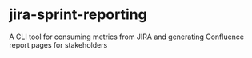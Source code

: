 # jira-sprint-reporting
A CLI tool for consuming metrics from JIRA and generating Confluence report pages for stakeholders
